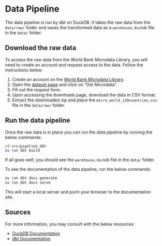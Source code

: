 # Data Pipeline

The data pipeline is run by dbt on DuckDB. It takes the raw data from the `data/raw/` folder and saves the transformed data as a `warehouse.duckdb` file in the `data/` folder.

## Download the raw data

To access the raw data from the World Bank Microdata Library, you will need to create an account and request access to the data. Follow the instructions below:

1. Create an account on the [World Bank Microdata Library](https://microdata.worldbank.org/).
2. Open the [dataset page](https://microdata.worldbank.org/index.php/catalog/4607/get-microdata) and click on "Get Microdata".
3. Fill out the request form.
4. Upon accessing the downloads page, download the data in CSV format.
5. Extract the downloaded zip and place the `micro_world_139countries.csv` file in the `data/raw/` folder.

## Run the data pipeline

Once the raw data is in place you can run the data pipeline by running the below commands:

```bash
cd src/pipeline_dbt
uv run dbt build
```

If all goes well, you should see the `warehouse.duckdb` file in the `data/` folder.

To see the documentation of the data pipeline, run the below commands:
```bash
uv run dbt docs generate
uv run dbt docs serve
```

This will start a local server and point your browser to the documentation site.

## Sources

For more information, you may consult with the below resources:

* [DuckDB Documentation](https://duckdb.org/docs)
* [dbt Documentation](https://docs.getdbt.com/docs)
